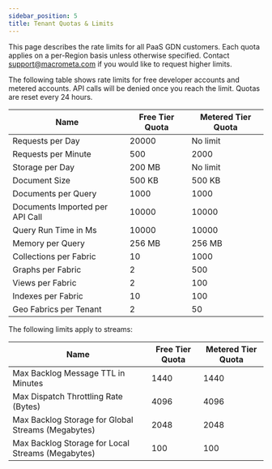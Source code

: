 ```yaml
---
sidebar_position: 5
title: Tenant Quotas & Limits
---
```


This page describes the rate limits for all PaaS GDN customers. Each quota applies on a per-Region basis unless otherwise specified. Contact support@macrometa.com if you would like to request higher limits.

The following table shows rate limits for free developer accounts and metered accounts. API calls will be denied once you reach the limit. Quotas are reset every 24 hours.


| Name 							| Free Tier Quota 	| Metered Tier Quota |
|------							|-----------------	|-----------------	|
| Requests per Day				| 20000				| No limit			|
| Requests per Minute  			| 500				| 2000				|
| Storage per Day				| 200 MB			| No limit			|
| Document Size					| 500 KB			| 500 KB			|
| Documents per Query			| 1000				| 1000				|
| Documents Imported per API Call | 10000			| 10000				| 
| Query Run Time in Ms			| 10000				| 10000				|
| Memory per Query				| 256 MB			| 256 MB			|
| Collections per Fabric		| 10				| 1000				|
| Graphs per Fabric				| 2					| 500				|
| Views per Fabric 				| 2  				| 100				|
| Indexes per Fabric 			| 10 				| 100				|
| Geo Fabrics per Tenant 		| 2					| 50				|

The following limits apply to streams:

| Name 											| Free Tier Quota 	| Metered Tier Quota |
|------											|-----------------	|-----------------	|
| Max Backlog Message TTL in Minutes 			| 1440 				| 1440				|
| Max Dispatch Throttling Rate (Bytes)			| 4096				| 4096				|
| Max Backlog Storage for Global Streams (Megabytes) | 2048	| 2048		|
| Max Backlog Storage for Local Streams (Megabytes)	| 100			| 100				|
